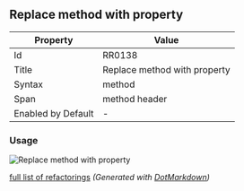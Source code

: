 ## Replace method with property

| Property           | Value                        |
| ------------------ | ---------------------------- |
| Id                 | RR0138                       |
| Title              | Replace method with property |
| Syntax             | method                       |
| Span               | method header                |
| Enabled by Default | \-                           |

### Usage

![Replace method with property](../../images/refactorings/ReplaceMethodWithProperty.png)

[full list of refactorings](Refactorings.md)
*\(Generated with [DotMarkdown](http://github.com/JosefPihrt/DotMarkdown)\)*